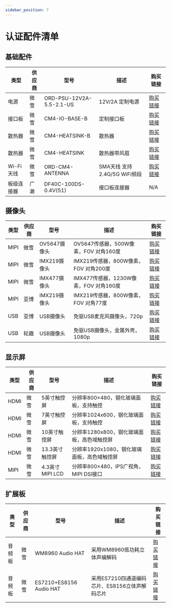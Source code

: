 ```yaml
---
sidebar_position: 7
---
```


# 认证配件清单

## 基础配件

| 类型       | 供应商 | 型号                     | 描述                         | 购买链接                                                     |
| ---------- | ------ | ------------------------ | ---------------------------- | ------------------------------------------------------------ |
| 电源       | 微雪   | ORD-PSU-12V2A-5.5-2.1-US | 12V/2A 定制电源              | [购买链接](https://www.waveshare.net/shop/ORD-PSU-12V2A-5.5-2.1-US.htm) |
| 接口板     | 微雪   | CM4-IO-BASE-B            | 定制接口板                   | [购买链接](https://www.waveshare.net/shop/CM4-IO-BASE-B.htm) |
| 散热器     | 微雪   | CM4-HEATSINK-B           | 散热器                       | [购买链接](https://www.waveshare.net/shop/CM4-HEATSINK-B.htm) |
| 散热器     | 微雪   | CM4-HEATSINK             | 散热器带风扇                 | [购买链接](https://www.waveshare.net/shop/CM4-FAN-3007-5V.htm) |
| Wi-Fi天线  | 微雪   | ORD-CM4-ANTENNA          | SMA天线 支持2.4G/5G WiFi频段 | [购买链接](https://www.waveshare.net/shop/ORD-CM4-ANTENNA.htm) |
| 板级连接器 | 广濑   | DF40C-100DS-0.4V(51)     | 接口板连接器                 | N/A                                                          |

## <span id="camera"/>摄像头

| 类型 | 供应商 | 型号         | 描述                                   | 购买链接                                                     |
| ---- | ------ | ------------ | -------------------------------------- | ------------------------------------------------------------ |
| MIPI | 微雪   | OV5647摄像头 | OV5647传感器，500W像素，FOV 对角160度  | [购买链接](https://www.waveshare.net/shop/RPi-Camera-G.htm)  |
| MIPI | 微雪   | IMX219摄像头 | IMX219传感器，800W像素，FOV 对角200度  | [购买链接](https://www.waveshare.net/shop/IMX219-200-Camera.htm) |
| MIPI | 微雪   | IMX477摄像头 | IMX477传感器，1230W像素，FOV 对角160度 | [购买链接](https://www.waveshare.net/shop/IMX477-160-12.3MP-Camera.htm) |
| MIPI | 亚博   | IMX219摄像头 | IMX219传感器，800W像素，FOV 对角77度   | [购买链接](https://detail.tmall.com/item.htm?abbucket=2&id=710344235988&rn=f64e2bbcef718a13a9f9c261124febd2&spm=a1z10.5-b-s.w4011-22651484606.110.4df82edcjJ7wap) |
| USB  | 亚博   | USB摄像头    | 免驱USB麦克风摄像头，720p              | [购买链接](https://detail.tmall.com/item.htm?abbucket=2&id=633040443710&rn=ed9c7f0eecc103e742248e32a32ba62e&spm=a1z10.5-b-s.w4011-22651484606.152.c3406a83G6l62o) |
| USB  | 轮趣   | USB摄像头    | 免驱USB摄像头，金属外壳，1080p         | [购买链接](https://detail.tmall.com/item.htm?abbucket=12&id=666156389569&ns=1&spm=a230r.1.14.1.13e570f3eFF1sJ&skuId=4972914294771) |


## 显示屏

| 类型 | 供应商 | 型号            | 描述                                        | 购买链接                                                     |
| ---- | ------ | --------------- | ------------------------------------------- | ------------------------------------------------------------ |
| HDMI | 微雪   | 5英寸触控屏     | 分辨率800×480，钢化玻璃面板，支持触控       | [购买链接](https://www.waveshare.net/shop/5inch-HDMI-LCD-H.htm) |
| HDMI | 微雪   | 7英寸触控屏     | 分辨率1024x600，钢化玻璃面板，支持触控      | [购买链接](https://www.waveshare.net/shop/7inch-HDMI-LCD-H.htm) |
| HDMI | 微雪   | 10英寸触控屏    | 分辨率1280x800，钢化玻璃面板，高色域触控屏  | [购买链接](https://www.waveshare.net/shop/10.1HP-CAPLCD-Monitor.htm) |
| HDMI | 微雪   | 13.3英寸触控屏  | 分辨率1920x1080，钢化玻璃面板，高色域触控屏 | [购买链接](https://www.waveshare.net/shop/13.3inch-HDMI-LCD-H-with-Holder-V2.htm) |
| MIPI | 微雪   | 4.3英寸MIPI LCD | 分辨率800×480，IPS广视角，MIPI DSI接口      | [购买链接](https://www.waveshare.net/shop/4.3inch-DSI-LCD.htm) |

## 扩展板
| 类型       | 供应商 | 型号            | 描述                     | 购买链接  |
| --------- | ------ | --------------- | ---------------------------------- | ---------------- |
| 音频板 | 微雪   | WM8960 Audio HAT     | 采用WM8960低功耗立体声编解码      | [购买链接](https://www.waveshare.net/shop/WM8960-Audio-HAT.htm) |
| 音频板 | 微雪   | ES7210+ES8156 Audio HAT     | 采用ES7210四通道编码芯片、ES8156立体声解码芯片    | [购买链接](https://www.waveshare.net/shop/Audio-Driver-HAT.htm) |